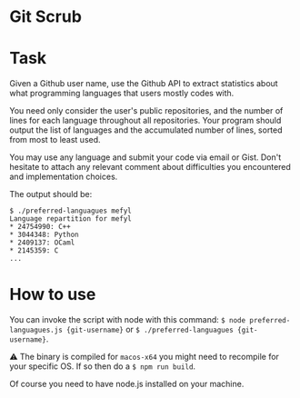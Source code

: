 # Git Scrub

# Task

Given a Github user name, use the Github API to extract statistics about what programming languages that users mostly codes with.

You need only consider the user's public repositories, and the number of lines for each language throughout all repositories. Your program should output the list of languages and the accumulated number of lines, sorted from most to least used.

You may use any language and submit your code via email or Gist. Don't hesitate to attach any relevant comment about difficulties you encountered and implementation choices.

The output should be:

```
$ ./preferred-languagues mefyl
Language repartition for mefyl
* 24754990: C++
* 3044348: Python
* 2409137: OCaml
* 2145359: C
...
```

# How to use

You can invoke the script with node with this command: `$ node preferred-languagues.js {git-username}` or `$ ./preferred-languagues {git-username}`.

⚠️ The binary is compiled for `macos-x64` you might need to recompile for your specific OS. If so then do a `$ npm run build`. 

Of course you need to have node.js installed on your machine.

